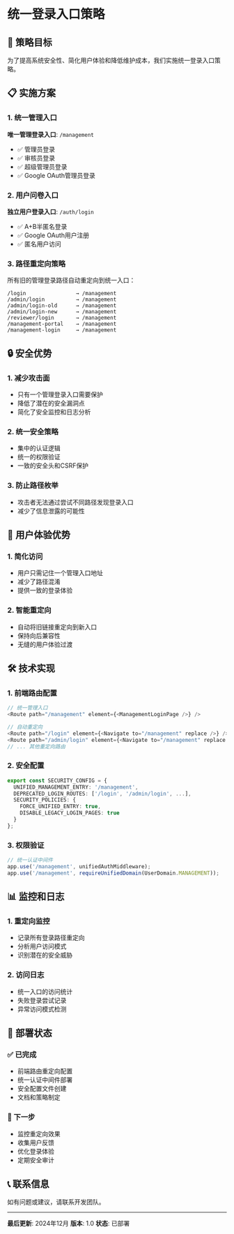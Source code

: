 # 统一登录入口策略

## 🎯 **策略目标**

为了提高系统安全性、简化用户体验和降低维护成本，我们实施统一登录入口策略。

## 📋 **实施方案**

### **1. 统一管理入口**

**唯一管理登录入口**: `/management`

- ✅ 管理员登录
- ✅ 审核员登录  
- ✅ 超级管理员登录
- ✅ Google OAuth管理员登录

### **2. 用户问卷入口**

**独立用户登录入口**: `/auth/login`

- ✅ A+B半匿名登录
- ✅ Google OAuth用户注册
- ✅ 匿名用户访问

### **3. 路径重定向策略**

所有旧的管理登录路径自动重定向到统一入口：

```
/login                → /management
/admin/login          → /management  
/admin/login-old      → /management
/admin/login-new      → /management
/reviewer/login       → /management
/management-portal    → /management
/management-login     → /management
```

## 🔒 **安全优势**

### **1. 减少攻击面**
- 只有一个管理登录入口需要保护
- 降低了潜在的安全漏洞点
- 简化了安全监控和日志分析

### **2. 统一安全策略**
- 集中的认证逻辑
- 统一的权限验证
- 一致的安全头和CSRF保护

### **3. 防止路径枚举**
- 攻击者无法通过尝试不同路径发现登录入口
- 减少了信息泄露的可能性

## 🎨 **用户体验优势**

### **1. 简化访问**
- 用户只需记住一个管理入口地址
- 减少了路径混淆
- 提供一致的登录体验

### **2. 智能重定向**
- 自动将旧链接重定向到新入口
- 保持向后兼容性
- 无缝的用户体验过渡

## 🛠 **技术实现**

### **1. 前端路由配置**

```typescript
// 统一管理入口
<Route path="/management" element={<ManagementLoginPage />} />

// 自动重定向
<Route path="/login" element={<Navigate to="/management" replace />} />
<Route path="/admin/login" element={<Navigate to="/management" replace />} />
// ... 其他重定向路由
```

### **2. 安全配置**

```typescript
export const SECURITY_CONFIG = {
  UNIFIED_MANAGEMENT_ENTRY: '/management',
  DEPRECATED_LOGIN_ROUTES: ['/login', '/admin/login', ...],
  SECURITY_POLICIES: {
    FORCE_UNIFIED_ENTRY: true,
    DISABLE_LEGACY_LOGIN_PAGES: true
  }
};
```

### **3. 权限验证**

```typescript
// 统一认证中间件
app.use('/management', unifiedAuthMiddleware);
app.use('/management', requireUnifiedDomain(UserDomain.MANAGEMENT));
```

## 📊 **监控和日志**

### **1. 重定向监控**
- 记录所有登录路径重定向
- 分析用户访问模式
- 识别潜在的安全威胁

### **2. 访问日志**
- 统一入口的访问统计
- 失败登录尝试记录
- 异常访问模式检测

## 🚀 **部署状态**

### **✅ 已完成**
- 前端路由重定向配置
- 统一认证中间件部署
- 安全配置文件创建
- 文档和策略制定

### **🎯 下一步**
- 监控重定向效果
- 收集用户反馈
- 优化登录体验
- 定期安全审计

## 📞 **联系信息**

如有问题或建议，请联系开发团队。

---

**最后更新**: 2024年12月
**版本**: 1.0
**状态**: 已部署
